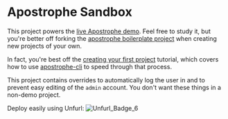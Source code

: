 
# Apostrophe Sandbox

This project powers the [live Apostrophe demo](http://demo.apostrophecms.org). Feel free to study it, but you're better off forking the [apostrophe boilerplate project](https://github.com/punkave/apostrophe-boilerplate) when creating new projects of your own.

In fact, you're best off the [creating your first project](http://apostrophecms.org/docs/tutorials/getting-started/creating-your-first-project.html) tutorial, which covers how to use [apostrophe-cli](https://github.com/punkave/apostrophe-cli) to speed through that process.

This project contains overrides to automatically log the user in and to prevent easy editing of the `admin` account. You don't want these things in a non-demo project.

Deploy easily using Unfurl:
![Unfurl_Badge_6](https://user-images.githubusercontent.com/18759430/133488028-8d048f64-cecc-4d6c-bee6-1761f738aa97.png)
